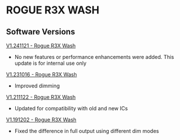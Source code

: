 # ROGUE R3X WASH

## Software Versions

[V1.241121 - Rogue R3X Wash](https://github.com/Chauvet-Pro/ROGUER3XWASH/blob/f12f47e0f18c1cd5462a8bccb67f3f00cf569206/firmware/V1.241121.zip)
- No new features or performance enhancements were added. This update is for internal use only

[V1.231016 - Rogue R3X Wash](https://github.com/Chauvet-Pro/ROGUER3XWASH/blob/8140682f29a14102a01657fa7c99859239059c38/firmware/V1.231016.zip)
- Improved dimming

[V1.211122 - Rogue R3X Wash](https://github.com/Chauvet-Pro/ROGUER3XWASH/blob/8140682f29a14102a01657fa7c99859239059c38/firmware/V1.211122.zip)
- Updated for compatibility with old and new ICs

[V1.191202 - Rogue R3X Wash](https://github.com/Chauvet-Pro/ROGUER3XWASH/blob/8140682f29a14102a01657fa7c99859239059c38/firmware/V1.191202.zip)
- Fixed the difference in full output using different dim modes
